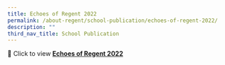 ```yaml
---
title: Echoes of Regent 2022
permalink: /about-regent/school-publication/echoes-of-regent-2022/
description: ""
third_nav_title: School Publication
---
```

📖 Click to view [**Echoes of Regent 2022**](https://for.edu.sg/regent-news-2022)